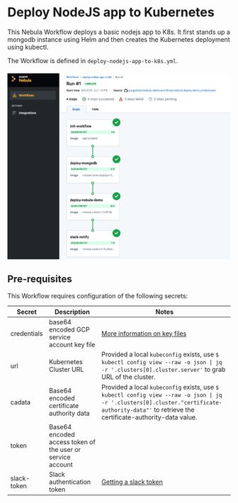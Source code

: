 # Deploy NodeJS app to Kubernetes

This Nebula Workflow deploys a basic nodejs app to K8s. It first stands up a mongodb instance using Helm and then creates the Kubernetes deployment using kubectl. 

The Workflow is defined in `deploy-nodejs-app-to-k8s.yml`.

<h4 align="center"><img src="../media/deploy-nodejs-app-to-k8s.png" alt="Deploy Nodejs App to K8s Workflow"></h4>

## Pre-requisites
This Workflow requires configuration of the following secrets:

| Secret        | Description   | Notes   | 
| ------------- | ------------- | ------- |
| credentials   | base64 encoded GCP service account key file  | [More information on key files](https://cloud.google.com/iam/docs/creating-managing-service-account-keys) |
| url           | Kubernetes Cluster URL | Provided a local `kubeconfig` exists, use `$ kubectl config view --raw -o json \| jq -r '.clusters[0].cluster.server'` to grab URL of the cluster. |
| cadata        | Base64 encoded certificate authority data | Provided a local `kubeconfig` exists, use `$ kubectl config view --raw -o json \| jq -r '.clusters[0].cluster."certificate-authority-data"'` to retrieve the certificate-authority-data value. |
| token         | Base64 encoded access token of the user or service account |
| slack-token   | Slack authentication token | [Getting a slack token](https://get.slack.help/hc/en-us/articles/215770388-Create-and-regenerate-API-tokens) |

